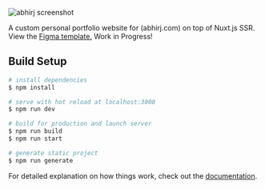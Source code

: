 ![abhirj screenshot](https://user-images.githubusercontent.com/29809542/186268837-5aca1b0d-38cf-4bfb-9db8-95fa4898b2de.png)

A custom personal portfolio website for (abhirj.com) on top of Nuxt.js SSR. View the [Figma template.](https://www.figma.com/file/kpws9yztncQ5tyP8kHoAOx/Abhirj?node-id=2%3A2)
Work in Progress!

## Build Setup

```bash
# install dependencies
$ npm install

# serve with hot reload at localhost:3000
$ npm run dev

# build for production and launch server
$ npm run build
$ npm run start

# generate static project
$ npm run generate
```

For detailed explanation on how things work, check out the [documentation](https://nuxtjs.org).